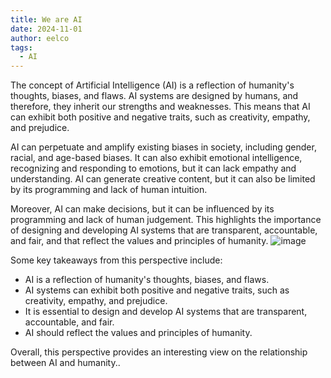 ```yaml
---
title: We are AI
date: 2024-11-01
author: eelco
tags: 
  - AI
---
```


The concept of Artificial Intelligence (AI) is a reflection of humanity's thoughts, biases, and flaws. AI systems are designed by humans, and therefore, they inherit our strengths and weaknesses. This means that AI can exhibit both positive and negative traits, such as creativity, empathy, and prejudice.

AI can perpetuate and amplify existing biases in society, including gender, racial, and age-based biases. It can also exhibit emotional intelligence, recognizing and responding to emotions, but it can lack empathy and understanding. AI can generate creative content, but it can also be limited by its programming and lack of human intuition.

Moreover, AI can make decisions, but it can be influenced by its programming and lack of human judgement. This highlights the importance of designing and developing AI systems that are transparent, accountable, and fair, and that reflect the values and principles of humanity.
![image](https://github.com/user-attachments/assets/b4e846d6-a140-4072-b7cc-487d525abb99)

Some key takeaways from this perspective include:

* AI is a reflection of humanity's thoughts, biases, and flaws.
* AI systems can exhibit both positive and negative traits, such as creativity, empathy, and prejudice.
* It is essential to design and develop AI systems that are transparent, accountable, and fair.
* AI should reflect the values and principles of humanity.

Overall, this perspective provides an interesting view on the relationship between AI and humanity..
